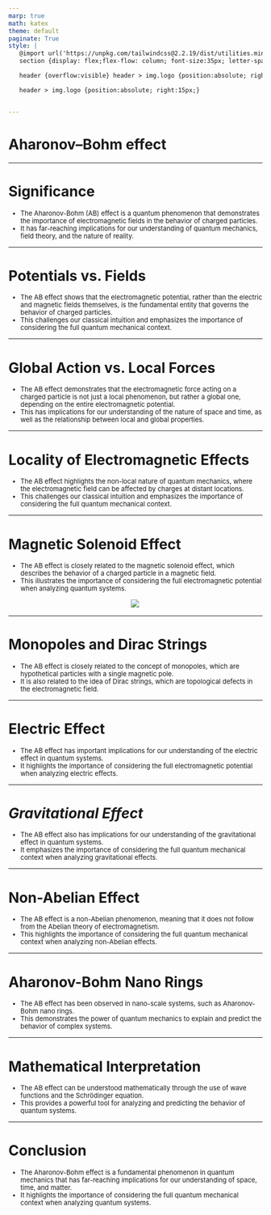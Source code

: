```yaml
---
marp: true
math: katex
theme: default
paginate: True
style: |
   @import url('https://unpkg.com/tailwindcss@2.2.19/dist/utilities.min.css');
   section {display: flex;flex-flow: column; font-size:35px; letter-spacing:1.4px;}

   header {overflow:visible} header > img.logo {position:absolute; right:15px;}

   header > img.logo {position:absolute; right:15px;}


---
```

<!-- backgroundImage: url('backgrounds/aaabstract (11).png') -->
<!-- _class: lead -->

 # **Aharonov–Bohm effect**

---
<style scoped>p,li {font-size:0.92em}</style>

 # Significance
- The Aharonov-Bohm (AB) effect is a quantum phenomenon that demonstrates the importance of electromagnetic fields in the behavior of charged particles.
- It has far-reaching implications for our understanding of quantum mechanics, field theory, and the nature of reality.


---
<style scoped>p,li {font-size:0.92em}</style>

 # Potentials vs. Fields
- The AB effect shows that the electromagnetic potential, rather than the electric and magnetic fields themselves, is the fundamental entity that governs the behavior of charged particles.
- This challenges our classical intuition and emphasizes the importance of considering the full quantum mechanical context.


---
<style scoped>p,li {font-size:0.92em}</style>

 # Global Action vs. Local Forces

- The AB effect demonstrates that the electromagnetic force acting on a charged particle is not just a local phenomenon, but rather a global one, depending on the entire electromagnetic potential.
- This has implications for our understanding of the nature of space and time, as well as the relationship between local and global properties.

---
<style scoped>p,li {font-size:0.92em}</style>

 # Locality of Electromagnetic Effects
- The AB effect highlights the non-local nature of quantum mechanics, where the electromagnetic field can be affected by charges at distant locations.
- This challenges our classical intuition and emphasizes the importance of considering the full quantum mechanical context.


---
<style scoped>p,li {font-size:0.88em}</style>

 # Magnetic Solenoid Effect
- The AB effect is closely related to the magnetic solenoid effect, which describes the behavior of a charged particle in a magnetic field.
- This illustrates the importance of considering the full electromagnetic potential when analyzing quantum systems.
<div style="display: flex; flex: 1 1 auto; flex-flow: row; min-height: 0"><div style="display: flex; flex: 1 1 auto; justify-content: center;min-height:0;min-width:0; margin-bottom:0.1em;;margin-right:0.15em">
<img style='object-fit: contain; max-height:100%; max-width:100%; background-color: rgba(0,0,0,0);' src='https://upload.wikimedia.org/wikipedia/commons/thumb/2/2f/Aharonov-Bohm_effect.svg/250px-Aharonov-Bohm_effect.svg.png'/>
</div>
</div>


---
<style scoped>p,li {font-size:0.92em}</style>

 # Monopoles and Dirac Strings
- The AB effect is closely related to the concept of monopoles, which are hypothetical particles with a single magnetic pole.
- It is also related to the idea of Dirac strings, which are topological defects in the electromagnetic field.


---
<style scoped>p,li {font-size:0.92em}</style>

 # **Electric Effect**

- The AB effect has important implications for our understanding of the electric effect in quantum systems.
- It highlights the importance of considering the full electromagnetic potential when analyzing electric effects.

---
<style scoped>p,li {font-size:0.92em}</style>

 # _Gravitational Effect_
- The AB effect also has implications for our understanding of the gravitational effect in quantum systems.
- It emphasizes the importance of considering the full quantum mechanical context when analyzing gravitational effects.


---
<style scoped>p,li {font-size:0.92em}</style>

 # Non-Abelian Effect
- The AB effect is a non-Abelian phenomenon, meaning that it does not follow from the Abelian theory of electromagnetism.
- This highlights the importance of considering the full quantum mechanical context when analyzing non-Abelian effects.


---
<style scoped>p,li {font-size:0.92em}</style>

 # **Aharonov-Bohm Nano Rings**
- The AB effect has been observed in nano-scale systems, such as Aharonov-Bohm nano rings.
- This demonstrates the power of quantum mechanics to explain and predict the behavior of complex systems.


---
<style scoped>p,li {font-size:0.92em}</style>

 # Mathematical Interpretation

- The AB effect can be understood mathematically through the use of wave functions and the Schrödinger equation.
- This provides a powerful tool for analyzing and predicting the behavior of quantum systems.

---
<style scoped>p,li {font-size:0.92em}</style>

 # Conclusion
- The Aharonov-Bohm effect is a fundamental phenomenon in quantum mechanics that has far-reaching implications for our understanding of space, time, and matter.
- It highlights the importance of considering the full quantum mechanical context when analyzing quantum systems.
